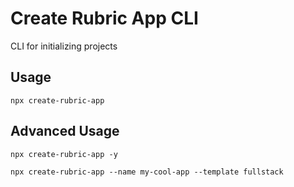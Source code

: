 # Create Rubric App CLI

CLI for initializing projects

## Usage

`npx create-rubric-app`

## Advanced Usage

`npx create-rubric-app -y`

`npx create-rubric-app --name my-cool-app --template fullstack`
